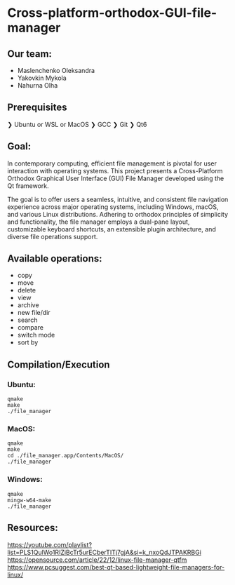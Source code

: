 # Cross-platform-orthodox-GUI-file-manager
## Our team:
- Maslenchenko Oleksandra
- Yakovkin Mykola
- Nahurna Olha

## Prerequisites

❯ Ubuntu or WSL or MacOS
❯ GCC
❯ Git
❯ Qt6

## Goal:
In contemporary computing, efficient file management is pivotal for user interaction with operating systems. This project presents a Cross-Platform Orthodox Graphical User Interface (GUI) File Manager developed using the Qt framework.

The goal is to offer users a seamless, intuitive, and consistent file navigation experience across major operating systems, including Windows, macOS, and various Linux distributions. Adhering to orthodox principles of simplicity and functionality, the file manager employs a dual-pane layout, customizable keyboard shortcuts, an extensible plugin architecture, and diverse file operations support.
## Available operations:
- copy
- move
- delete
- view
- archive
- new file/dir
- search
- compare
- switch mode
- sort by

## Compilation/Execution
### Ubuntu:
```shell
qmake
make
./file_manager
```
### MacOS:
```shell
qmake
make
cd ./file_manager.app/Contents/MacOS/
./file_manager
```
### Windows:
```shell
qmake
mingw-w64-make
./file_manager
```

## Resources:
https://youtube.com/playlist?list=PLS1QulWo1RIZiBcTr5urECberTITj7gjA&si=k_nxoQdJTPAKRBGi<br>
https://opensource.com/article/22/12/linux-file-manager-qtfm<br>
https://www.pcsuggest.com/best-qt-based-lightweight-file-managers-for-linux/
